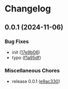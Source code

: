 # Changelog

## 0.0.1 (2024-11-06)


### Bug Fixes

* init ([17e9b06](https://github.com/ksv90/tools/commit/17e9b069e77373205b006fb02b6a047e2e707479))
* typo ([f1a95df](https://github.com/ksv90/tools/commit/f1a95dfa3d02c1462e7a61c3fa3d3f3319d5950a))


### Miscellaneous Chores

* release 0.0.1 ([e9ac330](https://github.com/ksv90/tools/commit/e9ac33033c61c44f5bf2e9a4430c078507fa32fa))
